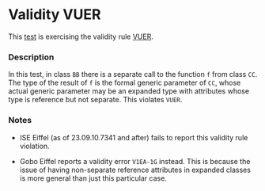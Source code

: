 # Validity VUER

This [test](.) is exercising the validity rule [VUER](../../vuer/Readme.md).

### Description

In this test, in class `BB` there is a separate call to the function `f` from class `CC`. The type of the result of `f` is the formal generic parameter of `CC`, whose actual generic parameter may be an expanded type with attributes whose type is reference but not separate. This violates `VUER`.

### Notes

* ISE Eiffel (as of 23.09.10.7341 and after) fails to report this validity rule violation.

* Gobo Eiffel reports a validity error `V1EA-1G` instead. This is because the issue of having non-separate reference attributes in expanded classes is more general than just this particular case.
